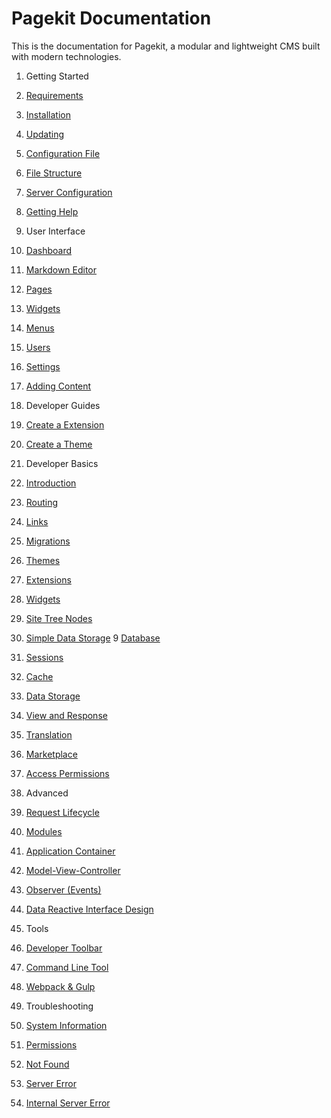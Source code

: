 Pagekit Documentation
=====================

This is the documentation for Pagekit, a modular and lightweight CMS built with modern technologies.

1. Getting Started
  1. [Requirements](getting-started/requirements.md)
  2. [Installation](getting-started/installation.md)
  3. [Updating](getting-started/updating.md)
  4. [Configuration File](getting-started/configuration-file.md)
  5. [File Structure](getting-started/file-structure.md)
  6. [Server Configuration](getting-started/server-configuration.md)
  7. [Getting Help](getting-started/getting-help.md)

2. User Interface
  1. [Dashboard](user-interface/dashboard.md)
  2. [Markdown Editor](user-interface/markdown-editor.md)
  3. [Pages](user-interface/pages.md)
  4. [Widgets](user-interface/widgets.md)
  5. [Menus](user-interface/menus.md)
  6. [Users](user-interface/users.md)
  7. [Settings](user-interface/settings.md)
  8. [Adding Content](user-interface/adding-content.md)

3. Developer Guides
  1. [Create a Extension](developer/guide-extension.md)
  2. [Create a Theme](developer/guide-theme.md)
  
4. Developer Basics
 1. [Introduction](developer/introduction.md) 
 2. [Routing]()
 3. [Links](developer/links.md)
 4. [Migrations](developer/migrations.md)
 5. [Themes](developer/themes.md)
 6. [Extensions](developer/extensions.md)
 7. [Widgets](developer/widgets.md)
 7. [Site Tree Nodes](developer/nodes.md)
 8. [Simple Data Storage](developer/module-config.md)
 9  [Database](developer/database.md) 
 10. [Sessions]()
 11. [Cache]()
 12. [Data Storage]()
 13. [View and Response](developer/view-response.md)
 14. [Translation](developer/translation.md)    
 15. [Marketplace](developer/marketplace.md)
 16. [Access Permissions](developer/access.md)
   
5. Advanced
  1. [Request Lifecycle]()
  1. [Modules]()
  2. [Application Container]()
  3. [Model-View-Controller]()
  4. [Observer (Events)](developer/architecture-events.md)
  5. [Data Reactive Interface Design]()

6. Tools
  1. [Developer Toolbar](tools/developer-toolbar.md)
  2. [Command Line Tool](tools/command-line-tool.md)
  2. [Webpack &amp; Gulp](tools/webpack-gulp.md)

7. Troubleshooting
  1. [System Information](troubleshooting/system-information.md)
  2. [Permissions](troubleshooting/permissions.md)
  2. [Not Found](troubleshooting/not-found.md)
  2. [Server Error](troubleshooting/server-error.md)
  2. [Internal Server Error](troubleshooting/internal-server-error.md)
